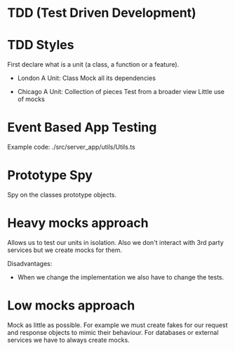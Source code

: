 # TDD (Test Driven Development)

# TDD Styles

First declare what is a unit (a class, a function or a feature).

- London
  A Unit: Class
  Mock all its dependencies

- Chicago
  A Unit: Collection of pieces
  Test from a broader view
  Little use of mocks

# Event Based App Testing

Example code: ./src/server_app/utils/Utils.ts

# Prototype Spy

Spy on the classes prototype objects.

# Heavy mocks approach

Allows us to test our units in isolation.
Also we don't interact with 3rd party services but we create mocks for them.

Disadvantages:

- When we change the implementation we also have to change the tests.

# Low mocks approach

Mock as little as possible.
For example we must create fakes for our request and response objects to mimic their behaviour.
For databases or external services we have to always create mocks.
